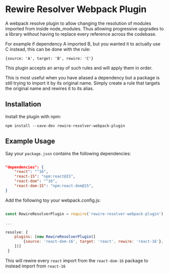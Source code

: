 # Rewire Resolver Webpack Plugin

A webpack resolve plugin to allow changing the resolution of modules imported
from inside node_modules. Thus allowing progressive upgrades to a library
without having to replace every reference across the codebase.

For example if dependency A imported B, but you wanted it to actually use C
instead, this can be done with the rule:

`{source: 'A', target: 'B', rewire: 'C'}`

This plugin accepts an array of such rules and will apply them in order.

This is most useful when you have aliased a dependency but a package is still
trying to import it by its original name. Simply create a rule that targets the
original name and rewires it to its alias.


## Installation

Install the plugin with npm:

```shell
npm install --save-dev rewire-resolver-webpack-plugin
```


## Example Usage

Say your `package.json` contains the following dependencies:

```json

"dependencies": {
    "react": "^16",
    "react-15": "npm:react@15",
    "react-dom": "^16",
    "react-dom-15": "npm:react-dom@15",
}
```

Add the following toy your webpack.config.js:

```javascript

const RewireResolverPlugin = require('rewire-resolver-webpack-plugin')

...

resolve: {
    plugins: [new RewireResolverPlugin([
        {source: 'react-dom-16', target: 'react', rewire: 'react-16'},
    ])]
 }
```

This will rewire every `react` import from the `react-dom-16` package to
instead import from `react-16`
